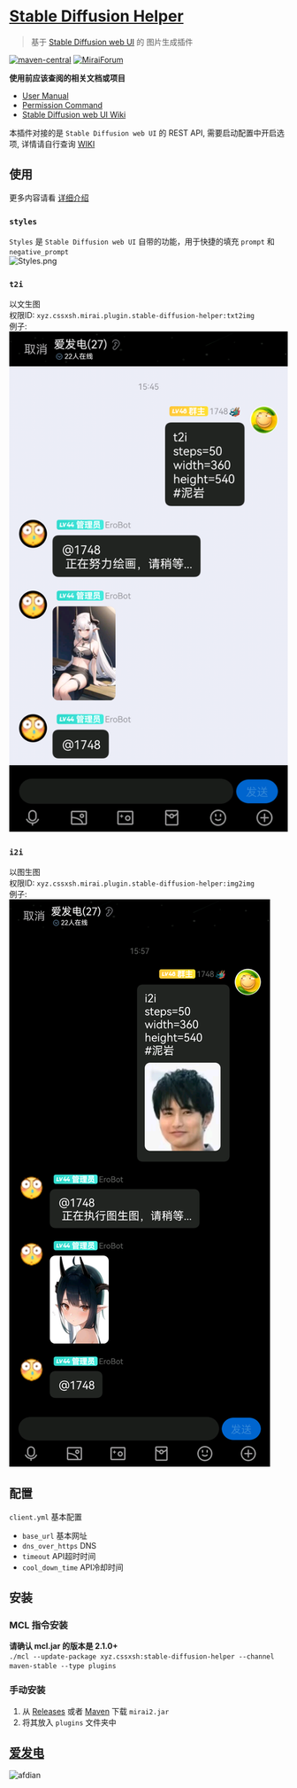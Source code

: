 # [Stable Diffusion Helper](https://github.com/cssxsh/stable-diffusion-helper)

> 基于 [Stable Diffusion web UI](https://github.com/AUTOMATIC1111/stable-diffusion-webui) 的 图片生成插件

[![maven-central](https://img.shields.io/maven-central/v/xyz.cssxsh/stable-diffusion-helper)](https://search.maven.org/artifact/xyz.cssxsh/stable-diffusion-helper)
[![MiraiForum](https://img.shields.io/badge/post-on%20MiraiForum-yellow)](https://mirai.mamoe.net/topic/1657)

**使用前应该查阅的相关文档或项目**

*   [User Manual](https://github.com/mamoe/mirai/blob/dev/docs/UserManual.md)
*   [Permission Command](https://github.com/mamoe/mirai/blob/dev/mirai-console/docs/BuiltInCommands.md#permissioncommand)
*   [Stable Diffusion web UI Wiki](https://github.com/AUTOMATIC1111/stable-diffusion-webui/wiki/API)

本插件对接的是 `Stable Diffusion web UI` 的 REST API, 需要启动配置中开启选项, 详情请自行查询 [WIKI](https://github.com/AUTOMATIC1111/stable-diffusion-webui/wiki/API)  

## 使用

更多内容请看 [详细介绍](MORE.md)

### `styles`

`Styles` 是 `Stable Diffusion web UI` 自带的功能，用于快捷的填充 `prompt` 和 `negative_prompt`  
![Styles.png](.github/Styles.png)

### `t2i`

以文生图  
权限ID: `xyz.cssxsh.mirai.plugin.stable-diffusion-helper:txt2img`  
例子:  
![t2i](.github/t2i.png)

### `i2i`

以图生图  
权限ID: `xyz.cssxsh.mirai.plugin.stable-diffusion-helper:img2img`  
例子:  
![i2i](.github/i2i.png)

## 配置

`client.yml` 基本配置

* `base_url` 基本网址
* `dns_over_https` DNS
* `timeout` API超时时间
* `cool_down_time` API冷却时间

## 安装

### MCL 指令安装

**请确认 mcl.jar 的版本是 2.1.0+**  
`./mcl --update-package xyz.cssxsh:stable-diffusion-helper --channel maven-stable --type plugins`

### 手动安装

1.  从 [Releases](https://github.com/cssxsh/stable-diffusion-helper/releases) 或者 [Maven](https://repo1.maven.org/maven2/xyz/cssxsh/mirai/stable-diffusion-helper/) 下载 `mirai2.jar`
2.  将其放入 `plugins` 文件夹中

## [爱发电](https://afdian.net/@cssxsh)

![afdian](.github/afdian.jpg)